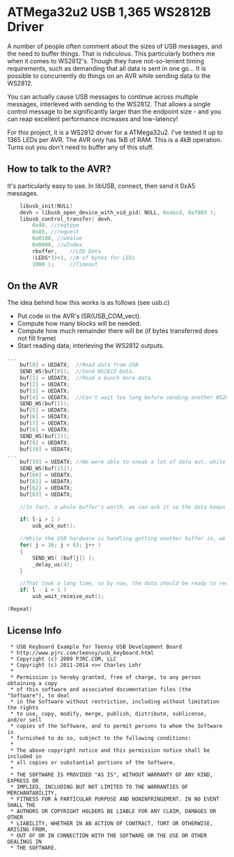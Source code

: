 ATMega32u2 USB 1,365 WS2812B Driver
===================================

A number of people often comment about the sizes of USB messages, and the need to buffer things.  That is ridiculous.  This particularly bothers me when it comes to WS2812's.  Though they have not-so-lenient timing requirements, such as demanding that all data is sent in one go... It is possible to concurrently do things on an AVR while sending data to the WS2812.

You can actually cause USB messages to continue across multiple messages, interleved with sending to the WS2812.  That allows a single control message to be significantly larger than the endpoint size - and you can reap excellent performance increases and low-latency!

For this project, it is a WS2812 driver for a ATMega32u2.  I've tested it up to 1365 LEDs per AVR.  The AVR only has 1kB of RAM.  This is a 4kB operation.  Turns out you don't need to buffer any of this stuff.

How to talk to the AVR?
-----------------------

It's particularly easy to use.  In libUSB, connect, then send it 0xA5 messages.
```c
	libusb_init(NULL)
	devh = libusb_open_device_with_vid_pid( NULL, 0xabcd, 0xf003 );
	libusb_control_transfer( devh,
		0x40, //reqtype
		0xA5, //request
		0x0100, //wValue
		0x0000, //wIndex
		rbuffer,    //LED Data
		(LEDS*3)+1, //# of bytes for LEDs
		1000 );     //Timeout
```

On the AVR
----------

The idea behind how this works is as follows (see usb.c)

* Put code in the AVR's ISR(USB_COM_vect).
* Compute how many blocks will be needed.
* Compute how much remainder there will be (if bytes transferred does not fill frame)
* Start reading data; interleving the WS2812 outputs.
```c
...
	buf[0] = UEDATX;  //Read data from USB
	SEND_WS(buf[0]);  //Send WS2812 Data.
	buf[1] = UEDATX;  //Read a bunch more data.
	buf[2] = UEDATX;
	buf[3] = UEDATX;
	buf[4] = UEDATX;  //Can't wait too long before sending another WS2812 byte.
	SEND_WS(buf[1]); 
	buf[5] = UEDATX;
	buf[6] = UEDATX;
	buf[7] = UEDATX;
	buf[8] = UEDATX; 
	SEND_WS(buf[2]);
	buf[9] = UEDATX;
	buf[10] = UEDATX; 
...
	buf[59] = UEDATX; //We were able to sneak a lot of data out, while sending to the WS2812.
	SEND_WS(buf[15]);
	buf[60] = UEDATX; 
	buf[61] = UEDATX; 
	buf[62] = UEDATX; 
	buf[63] = UEDATX; 

	//In fact, a whole buffer's worth, we can ack it so the data keeps flowing.

	if( l-i > 1 )
		usb_ack_out();

	//While the USB hardware is handling getting another buffer in, we can flush out the WS2812.
	for( j = 16; j < 63; j++ )
	{
		SEND_WS( (buf[j]) );
		_delay_us(4);
	}

	//That took a long time, so by now, the data should be ready to read!
	if( l - i > 1 )
		usb_wait_receive_out();

(Repeat)
```

License Info
------------

```
 * USB Keyboard Example for Teensy USB Development Board
 * http://www.pjrc.com/teensy/usb_keyboard.html
 * Copyright (c) 2009 PJRC.COM, LLC
 * Copyright (c) 2011-2014 <>< Charles Lohr
 *
 * Permission is hereby granted, free of charge, to any person obtaining a copy
 * of this software and associated documentation files (the "Software"), to deal
 * in the Software without restriction, including without limitation the rights
 * to use, copy, modify, merge, publish, distribute, sublicense, and/or sell
 * copies of the Software, and to permit persons to whom the Software is
 * furnished to do so, subject to the following conditions:
 * 
 * The above copyright notice and this permission notice shall be included in
 * all copies or substantial portions of the Software.
 * 
 * THE SOFTWARE IS PROVIDED "AS IS", WITHOUT WARRANTY OF ANY KIND, EXPRESS OR
 * IMPLIED, INCLUDING BUT NOT LIMITED TO THE WARRANTIES OF MERCHANTABILITY,
 * FITNESS FOR A PARTICULAR PURPOSE AND NONINFRINGEMENT. IN NO EVENT SHALL THE
 * AUTHORS OR COPYRIGHT HOLDERS BE LIABLE FOR ANY CLAIM, DAMAGES OR OTHER
 * LIABILITY, WHETHER IN AN ACTION OF CONTRACT, TORT OR OTHERWISE, ARISING FROM,
 * OUT OF OR IN CONNECTION WITH THE SOFTWARE OR THE USE OR OTHER DEALINGS IN
 * THE SOFTWARE.
```

